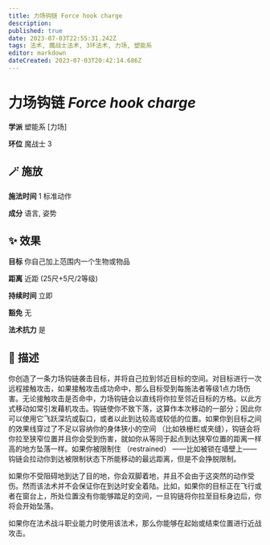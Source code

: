 ```yaml
---
title: 力场钩链 Force hook charge
description: 
published: true
date: 2023-07-03T22:55:31.242Z
tags: 法术, 魔战士法术, 3环法术, 力场, 塑能系
editor: markdown
dateCreated: 2023-07-03T20:42:14.686Z
---
```


# **力场钩链** *Force hook charge*

**学派** 塑能系 \[力场\] 

**环位** 魔战士 3

## 🪄 施放

**施法时间** 1 标准动作

**成分** 语言, 姿势

## ✨ 效果 

**目标** 你自己加上范围内一个生物或物品 

**距离** 近距 (25尺+5尺/2等级)  

**持续时间** 立即 

**豁免** 无

**法术抗力** 是

## 📖 描述

你创造了一条力场钩链袭击目标，并将自己拉到邻近目标的空间。对目标进行一次远程接触攻击，如果接触攻击成功命中，那么目标受到每施法者等级1点力场伤害。无论接触攻击是否命中，力场钩链会以直线将你拉至邻近目标的方格。以此方式移动如常引发藉机攻击。钩链使你不致下落，这算作本次移动的一部分；因此你可以使用它飞跃深坑或裂口，或者以此到达较高或较低的位置。如果你到目标之间的效果线穿过了不足以容纳你的身体狭小的空间 （比如铁栅栏或夹缝），钩链会将你拉至狭窄位置并且你会受到伤害，就如你从等同于起点到达狭窄位置的距离一样高的地方坠落一样。如果你被限制住 （restrained） ——比如被锁在墙壁上——钩链会拉动你到达被限制状态下所能移动的最远距离，但是不会挣脱限制。

如果你不受阻碍地到达了目的地，你会双脚着地，并且不会由于这突然的动作受伤。然而该法术并不会保证你在到达时安全着陆。比如，如果你的目标正在飞行或者在窗台上，所处位置没有你能够踏足的空间，一旦钩链将你拉至目标身边后，你将会开始坠落。

如果你在法术战斗职业能力时使用该法术，那么你能够在起始或结束位置进行近战攻击。
    